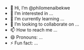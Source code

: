 - 👋 Hi, I’m @philomenaibekwe
- 👀 I’m interested in ...
- 🌱 I’m currently learning ...
- 💞️ I’m looking to collaborate on ...
- 📫 How to reach me ...
- 😄 Pronouns: ...
- ⚡ Fun fact: ...

<!---
philomenaibekwe/philomenaibekwe is a ✨ special ✨ repository because its `README.md` (this file) appears on your GitHub profile.
You can click the Preview link to take a look at your changes.
--->
